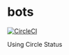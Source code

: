 # bots

[![CircleCI](https://circleci.com/gh/leobalter/bots.svg?style=svg)](https://circleci.com/gh/leobalter/bots)

Using Circle Status
